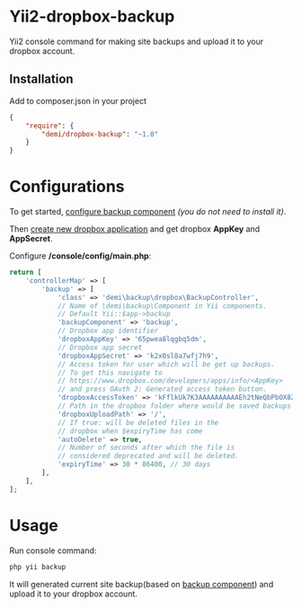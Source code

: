 Yii2-dropbox-backup
===================
Yii2 console command for making site backups and upload it to your dropbox account.

Installation
---
Add to composer.json in your project
```json
{
	"require": {
  		"demi/dropbox-backup": "~1.0"
	}
}
```

# Configurations

To get started, [configure backup component](https://github.com/demisang/yii2-backup#configurations) _(you do not need to install it)_.

Then [create new dropbox application](https://www.dropbox.com/developers/apps/create)
and get dropbox **AppKey** and **AppSecret**.

Configure **/console/config/main.php**:
```php
return [
    'controllerMap' => [
        'backup' => [
            'class' => 'demi\backup\dropbox\BackupController',
            // Name of \demi\backup\Component in Yii components.
            // Default Yii::$app->backup
            'backupComponent' => 'backup',
            // Dropbox app identifier
            'dropboxAppKey' => '65pwea8lqgbq5dm',
            // Dropbox app secret
            'dropboxAppSecret' => 'k2x0sl8a7wfj7h9',
            // Access token for user which will be get up backups.
            // To get this navigate to
            // https://www.dropbox.com/developers/apps/info/<AppKey>
            // and press OAuth 2: Generated access token button.
            'dropboxAccessToken' => 'kFflkUk7K3AAAAAAAAAAEh2tNeQbPbOX8Z11wk0rSdFfYMb5B5VX6kTvkcWz5N8R',
            // Path in the dropbox folder where would be saved backups
            'dropboxUploadPath' => '/',
            // If true: will be deleted files in the
            // dropbox when $expiryTime has come
            'autoDelete' => true,
            // Number of seconds after which the file is
            // considered deprecated and will be deleted.
            'expiryTime' => 30 * 86400, // 30 days
        ],
    ],
];
```
# Usage

Run console command:
```bash
php yii backup 
```

It will generated current site backup(based on [backup component](https://github.com/demisang/yii2-backup#configurations)) and upload it to your dropbox account.